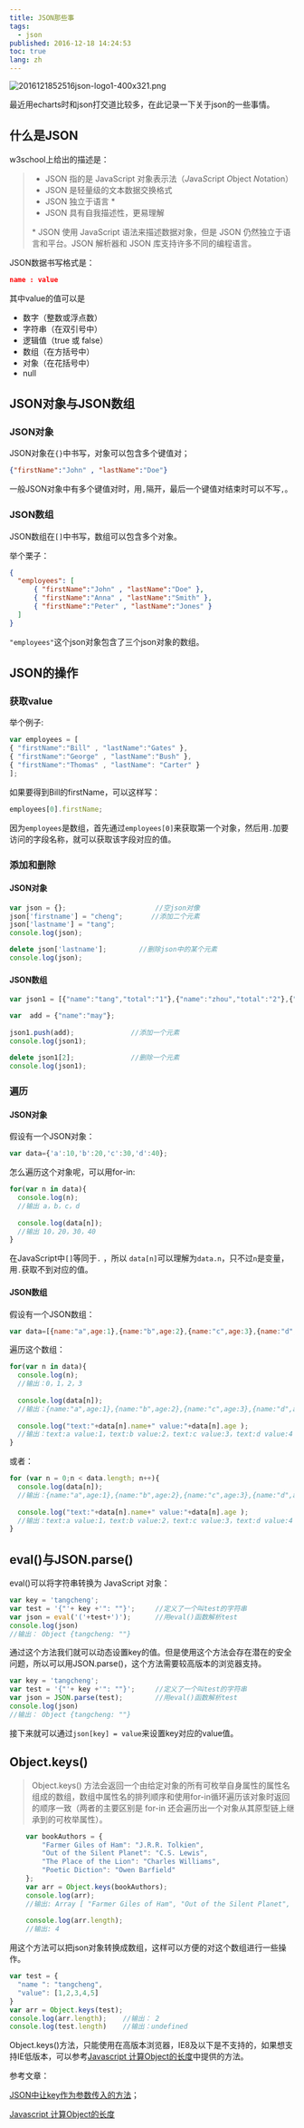 ```yaml
---
title: JSON那些事
tags: 
  - json
published: 2016-12-18 14:24:53
toc: true
lang: zh
---
```


![2016121852516json-logo1-400x321.png](../_images/JSON那些事/2016121852516json-logo1-400x321.png)

<!--more-->

最近用echarts时和json打交道比较多，在此记录一下关于json的一些事情。

## 什么是JSON

w3school上给出的描述是：

>- JSON 指的是 JavaScript 对象表示法（*J*ava*S*cript *O*bject *N*otation）
>- JSON 是轻量级的文本数据交换格式
>- JSON 独立于语言 *
>- JSON 具有自我描述性，更易理解
>
>\* JSON 使用 JavaScript 语法来描述数据对象，但是 JSON 仍然独立于语言和平台。JSON 解析器和 JSON 库支持许多不同的编程语言。

JSON数据书写格式是：

```json
name : value
```

其中value的值可以是

- 数字（整数或浮点数）
- 字符串（在双引号中）
- 逻辑值（true 或 false）
- 数组（在方括号中）
- 对象（在花括号中）
- null

## JSON对象与JSON数组

### JSON对象

JSON对象在`{}`中书写，对象可以包含多个键值对；

```json
{"firstName":"John" , "lastName":"Doe"}
```

一般JSON对象中有多个键值对时，用`,`隔开，最后一个键值对结束时可以不写`,`。

### JSON数组

JSON数组在`[]`中书写，数组可以包含多个对象。

举个栗子：

```json
{
  "employees": [
      { "firstName":"John" , "lastName":"Doe" },
      { "firstName":"Anna" , "lastName":"Smith" },
      { "firstName":"Peter" , "lastName":"Jones" }
  ]
}
```

`"employees"`这个json对象包含了三个json对象的数组。

## JSON的操作

### 获取value

举个例子:

``` javascript
var employees = [
{ "firstName":"Bill" , "lastName":"Gates" },
{ "firstName":"George" , "lastName":"Bush" },
{ "firstName":"Thomas" , "lastName": "Carter" }
];
```

如果要得到Bill的firstName，可以这样写：

```javascript
employees[0].firstName;
```

因为`employees`是数组，首先通过`employees[0]`来获取第一个对象，然后用`.`加要访问的字段名称，就可以获取该字段对应的值。

### 添加和删除

#### JSON对象

```javascript
var json = {};                      //空json对像  
json['firstname'] = "cheng";       //添加二个元素  
json['lastname'] = "tang";  
console.log(json);              

delete json['lastname'];        //删除json中的某个元素  
console.log(json);  
```

#### JSON数组

```javascript
var json1 = [{"name":"tang","total":"1"},{"name":"zhou","total":"2"},{"name":"he","total":"3"}]; 

var  add = {"name":"may"};  
  
json1.push(add);              //添加一个元素  
console.log(json1);    
  
delete json1[2];              //删除一个元素  
console.log(json1); 
```

### 遍历

#### JSON对象

假设有一个JSON对象：

```javascript
var data={'a':10,'b':20,'c':30,'d':40};
```

怎么遍历这个对象呢，可以用for-in:

```javascript
for(var n in data){
  console.log(n); 
  //输出 a，b，c，d
  
  console.log(data[n]); 
  //输出 10，20，30，40
}
```

在JavaScript中`[]`等同于`.` ，所以 `data[n]`可以理解为`data.n`，只不过`n`是变量，用`.`获取不到对应的值。

#### JSON数组

假设有一个JSON数组：

```javascript
var data=[{name:"a",age:1},{name:"b",age:2},{name:"c",age:3},{name:"d",age:4}];  
```

遍历这个数组：

```javascript
for(var n in data){  
  console.log(n);  				
  //输出：0，1，2，3
  
  console.log(data[n]);  			
  //输出：{name:"a",age:1},{name:"b",age:2},{name:"c",age:3},{name:"d",age:4}			
  
  console.log("text:"+data[n].name+" value:"+data[n].age );  
  //输出：text:a value:1，text:b value:2，text:c value:3，text:d value:4
}  
```

或者：

```javascript
for (var n = 0;n < data.length; n++){
  console.log(data[n]);  			
  //输出：{name:"a",age:1},{name:"b",age:2},{name:"c",age:3},{name:"d",age:4}			
  
  console.log("text:"+data[n].name+" value:"+data[n].age );  
  //输出：text:a value:1，text:b value:2，text:c value:3，text:d value:4
}
```

## eval()与JSON.parse()

eval()可以将字符串转换为 JavaScript 对象：

```javascript
var key = 'tangcheng';
var test = '{"'+ key +'": ""}';		//定义了一个叫test的字符串
var json = eval('('+test+')');		//用eval()函数解析test
console.log(json)
//输出： Object {tangcheng: ""}
```

通过这个方法我们就可以动态设置key的值。但是使用这个方法会存在潜在的安全问题，所以可以用JSON.parse()，这个方法需要较高版本的浏览器支持。

```javascript
var key = 'tangcheng';
var test = '{"'+ key +'": ""}';		//定义了一个叫test的字符串
var json = JSON.parse(test);		//用eval()函数解析test
console.log(json)
//输出： Object {tangcheng: ""}
```

接下来就可以通过`json[key] = value`来设置key对应的value值。

## Object.keys()

> Object.keys() 方法会返回一个由给定对象的所有可枚举自身属性的属性名组成的数组，数组中属性名的排列顺序和使用for-in循环遍历该对象时返回的顺序一致（两者的主要区别是 for-in 还会遍历出一个对象从其原型链上继承到的可枚举属性）。

```javascript
	var bookAuthors = {
	    "Farmer Giles of Ham": "J.R.R. Tolkien",
	    "Out of the Silent Planet": "C.S. Lewis",
	    "The Place of the Lion": "Charles Williams",
	    "Poetic Diction": "Owen Barfield"
	};
	var arr = Object.keys(bookAuthors);
	console.log(arr);
	//输出: Array [ "Farmer Giles of Ham", "Out of the Silent Planet", "The Place of the Lion", "Poetic Diction" ]
	
	console.log(arr.length);
	//输出: 4
```

用这个方法可以把json对象转换成数组，这样可以方便的对这个数组进行一些操作。

```javascript
var test = {
  "name ": "tangcheng",
  "value": [1,2,3,4,5]
}
var arr = Object.keys(test);
console.log(arr.length); 	//输出： 2
console.log(test.length)	//输出：undefined
```

Object.keys()方法，只能使用在高版本浏览器，IE8及以下是不支持的，如果想支持IE低版本，可以参考[Javascript 计算Object的长度](http://www.zuojj.com/archives/707.html)中提供的方法。



参考文章：

[JSON中让key作为参数传入的方法](http://blog.csdn.net/zpf336/article/details/9418525)；

[Javascript 计算Object的长度](http://www.zuojj.com/archives/707.html)



